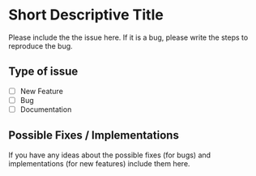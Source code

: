 # Short Descriptive Title 

Please include the the issue here. If it is a bug, please write the steps to reproduce the bug. 

## Type of issue

- [ ] New Feature
- [ ] Bug
- [ ] Documentation

## Possible Fixes / Implementations

If you have any ideas about the possible fixes (for bugs) and implementations (for new features) include them here.
